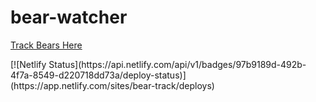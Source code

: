 # bear-watcher

<p><a href="bear-track.netlify.app"/>Track Bears Here</a></p>
[![Netlify Status](https://api.netlify.com/api/v1/badges/97b9189d-492b-4f7a-8549-d220718dd73a/deploy-status)](https://app.netlify.com/sites/bear-track/deploys)
